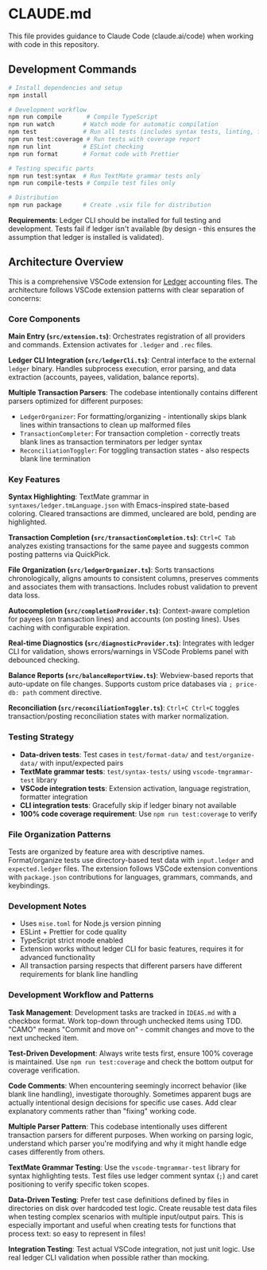 # CLAUDE.md

This file provides guidance to Claude Code (claude.ai/code) when working with code in this repository.

## Development Commands

```bash
# Install dependencies and setup
npm install

# Development workflow
npm run compile       # Compile TypeScript
npm run watch        # Watch mode for automatic compilation
npm test             # Run all tests (includes syntax tests, linting, formatting)
npm run test:coverage # Run tests with coverage report
npm run lint         # ESLint checking
npm run format       # Format code with Prettier

# Testing specific parts
npm run test:syntax  # Run TextMate grammar tests only
npm run compile-tests # Compile test files only

# Distribution
npm run package      # Create .vsix file for distribution
```

**Requirements**: Ledger CLI should be installed for full testing and development. Tests fail if ledger isn't available (by design - this ensures the assumption that ledger is installed is validated).

## Architecture Overview

This is a comprehensive VSCode extension for [Ledger](https://ledger-cli.org/) accounting files. The architecture follows VSCode extension patterns with clear separation of concerns:

### Core Components

**Main Entry (`src/extension.ts`)**: Orchestrates registration of all providers and commands. Extension activates for `.ledger` and `.rec` files.

**Ledger CLI Integration (`src/ledgerCli.ts`)**: Central interface to the external `ledger` binary. Handles subprocess execution, error parsing, and data extraction (accounts, payees, validation, balance reports).

**Multiple Transaction Parsers**: The codebase intentionally contains different parsers optimized for different purposes:

- `LedgerOrganizer`: For formatting/organizing - intentionally skips blank lines within transactions to clean up malformed files
- `TransactionCompleter`: For transaction completion - correctly treats blank lines as transaction terminators per ledger syntax
- `ReconciliationToggler`: For toggling transaction states - also respects blank line termination

### Key Features

**Syntax Highlighting**: TextMate grammar in `syntaxes/ledger.tmLanguage.json` with Emacs-inspired state-based coloring. Cleared transactions are dimmed, uncleared are bold, pending are highlighted.

**Transaction Completion (`src/transactionCompletion.ts`)**: `Ctrl+C Tab` analyzes existing transactions for the same payee and suggests common posting patterns via QuickPick.

**File Organization (`src/ledgerOrganizer.ts`)**: Sorts transactions chronologically, aligns amounts to consistent columns, preserves comments and associates them with transactions. Includes robust validation to prevent data loss.

**Autocompletion (`src/completionProvider.ts`)**: Context-aware completion for payees (on transaction lines) and accounts (on posting lines). Uses caching with configurable expiration.

**Real-time Diagnostics (`src/diagnosticProvider.ts`)**: Integrates with ledger CLI for validation, shows errors/warnings in VSCode Problems panel with debounced checking.

**Balance Reports (`src/balanceReportView.ts`)**: Webview-based reports that auto-update on file changes. Supports custom price databases via `; price-db: path` comment directive.

**Reconciliation (`src/reconciliationToggler.ts`)**: `Ctrl+C Ctrl+C` toggles transaction/posting reconciliation states with marker normalization.

### Testing Strategy

- **Data-driven tests**: Test cases in `test/format-data/` and `test/organize-data/` with input/expected pairs
- **TextMate grammar tests**: `test/syntax-tests/` using `vscode-tmgrammar-test` library
- **VSCode integration tests**: Extension activation, language registration, formatter integration
- **CLI integration tests**: Gracefully skip if ledger binary not available
- **100% code coverage requirement**: Use `npm run test:coverage` to verify

### File Organization Patterns

Tests are organized by feature area with descriptive names. Format/organize tests use directory-based test data with `input.ledger` and `expected.ledger` files. The extension follows VSCode extension conventions with `package.json` contributions for languages, grammars, commands, and keybindings.

### Development Notes

- Uses `mise.toml` for Node.js version pinning
- ESLint + Prettier for code quality
- TypeScript strict mode enabled
- Extension works without ledger CLI for basic features, requires it for advanced functionality
- All transaction parsing respects that different parsers have different requirements for blank line handling

### Development Workflow and Patterns

**Task Management**: Development tasks are tracked in `IDEAS.md` with a checkbox format. Work top-down through unchecked items using TDD. "CAMO" means "Commit and move on" - commit changes and move to the next unchecked item.

**Test-Driven Development**: Always write tests first, ensure 100% coverage is maintained. Use `npm run test:coverage` and check the bottom output for coverage verification.

**Code Comments**: When encountering seemingly incorrect behavior (like blank line handling), investigate thoroughly. Sometimes apparent bugs are actually intentional design decisions for specific use cases. Add clear explanatory comments rather than "fixing" working code.

**Multiple Parser Pattern**: This codebase intentionally uses different transaction parsers for different purposes. When working on parsing logic, understand which parser you're modifying and why it might handle edge cases differently from others.

**TextMate Grammar Testing**: Use the `vscode-tmgrammar-test` library for syntax highlighting tests. Test files use ledger comment syntax (`;`) and caret positioning to verify specific token scopes.

**Data-Driven Testing**: Prefer test case definitions defined by files in directories on disk over hardcoded test logic. Create reusable test data files when testing complex scenarios with multiple input/output pairs. This is especially important and useful when creating tests for functions that process text: so easy to represent in files!

**Integration Testing**: Test actual VSCode integration, not just unit logic. Use real ledger CLI validation when possible rather than mocking.
